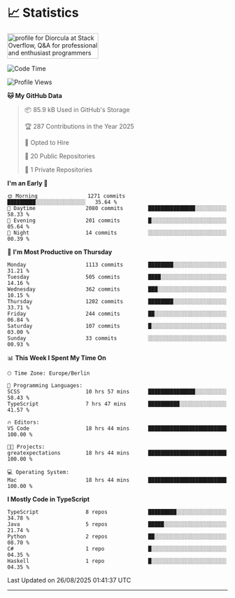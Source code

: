 # 📈 Statistics
 <a href="https://stackoverflow.com/users/10433530/diorcula"><img src="https://stackoverflow.com/users/flair/10433530.png" width="208" height="58" alt="profile for Diorcula at Stack Overflow, Q&amp;A for professional and enthusiast programmers" title="profile for Diorcula at Stack Overflow, Q&amp;A for professional and enthusiast programmers"></a>
 
<!--START_SECTION:waka-->
![Code Time](http://img.shields.io/badge/Code%20Time-579%20hrs%2039%20mins-blue)

![Profile Views](http://img.shields.io/badge/Profile%20Views-0-blue)

**🐱 My GitHub Data** 

> 📦 85.9 kB Used in GitHub's Storage 
 > 
> 🏆 287 Contributions in the Year 2025
 > 
> 💼 Opted to Hire
 > 
> 📜 20 Public Repositories 
 > 
> 🔑 1 Private Repositories 
 > 
**I'm an Early 🐤** 

```text
🌞 Morning                1271 commits        █████████░░░░░░░░░░░░░░░░   35.64 % 
🌆 Daytime                2080 commits        ███████████████░░░░░░░░░░   58.33 % 
🌃 Evening                201 commits         █░░░░░░░░░░░░░░░░░░░░░░░░   05.64 % 
🌙 Night                  14 commits          ░░░░░░░░░░░░░░░░░░░░░░░░░   00.39 % 
```
📅 **I'm Most Productive on Thursday** 

```text
Monday                   1113 commits        ████████░░░░░░░░░░░░░░░░░   31.21 % 
Tuesday                  505 commits         ████░░░░░░░░░░░░░░░░░░░░░   14.16 % 
Wednesday                362 commits         ███░░░░░░░░░░░░░░░░░░░░░░   10.15 % 
Thursday                 1202 commits        ████████░░░░░░░░░░░░░░░░░   33.71 % 
Friday                   244 commits         ██░░░░░░░░░░░░░░░░░░░░░░░   06.84 % 
Saturday                 107 commits         █░░░░░░░░░░░░░░░░░░░░░░░░   03.00 % 
Sunday                   33 commits          ░░░░░░░░░░░░░░░░░░░░░░░░░   00.93 % 
```


📊 **This Week I Spent My Time On** 

```text
🕑︎ Time Zone: Europe/Berlin

💬 Programming Languages: 
SCSS                     10 hrs 57 mins      ███████████████░░░░░░░░░░   58.43 % 
TypeScript               7 hrs 47 mins       ██████████░░░░░░░░░░░░░░░   41.57 % 

🔥 Editors: 
VS Code                  18 hrs 44 mins      █████████████████████████   100.00 % 

🐱‍💻 Projects: 
greatexpectations        18 hrs 44 mins      █████████████████████████   100.00 % 

💻 Operating System: 
Mac                      18 hrs 44 mins      █████████████████████████   100.00 % 
```

**I Mostly Code in TypeScript** 

```text
TypeScript               8 repos             █████████░░░░░░░░░░░░░░░░   34.78 % 
Java                     5 repos             █████░░░░░░░░░░░░░░░░░░░░   21.74 % 
Python                   2 repos             ██░░░░░░░░░░░░░░░░░░░░░░░   08.70 % 
C#                       1 repo              █░░░░░░░░░░░░░░░░░░░░░░░░   04.35 % 
Haskell                  1 repo              █░░░░░░░░░░░░░░░░░░░░░░░░   04.35 % 
```




 Last Updated on 26/08/2025 01:41:37 UTC
<!--END_SECTION:waka-->
 
---

